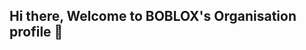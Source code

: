 ## Hi there, Welcome to BOBLOX's Organisation profile 👋

<!--

**Here's a little sneak peak what BOBLOX is:**

🙋‍♀️ A 2007-2009 ROBLOX Profile Hoster [that looks like ROBLOX's User Profile from 2007-2009]
🌈 Way cooler Profile Hoster than others [CUZ IT'S A OG STYLED ONE!]
👩‍💻 Useful for ROBLOX Fans that want to setup their own BIO page!
🍿 100% Self Written code and made by amazing person m5rcel.
🧙 There might be a GitHub profile hoster one day. There is one, but for m5rcel only, and a modern ROBLOX one.
-->
